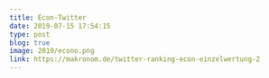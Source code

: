 ```yaml
---
title: Econ-Twitter
date: 2019-07-15 17:54:15
type: post
blog: true
image: 2019/econo.png
link: https://makronom.de/twitter-ranking-econ-einzelwertung-2
---
```







